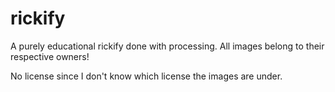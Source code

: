 # rickify
A purely educational rickify done with processing. All images belong to their respective owners!

No license since I don't know which license the images are under.
